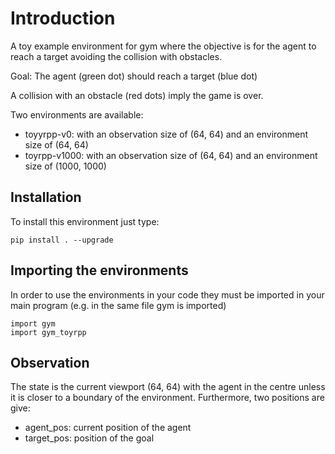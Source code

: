 # Introduction

A toy example environment for gym where the objective is for the agent to reach a target avoiding the collision with obstacles.

Goal: The agent (green dot) should reach a target (blue dot)

A collision with an obstacle (red dots) imply the game is over.

Two environments are available:

* toyyrpp-v0: with an observation size of (64, 64) and an environment size of (64, 64)
* toyrpp-v1000: with an observation size of (64, 64) and an environment size of (1000, 1000)

## Installation

To install this environment just type:

```
pip install . --upgrade

```

## Importing the environments

In order to use the environments in your code they must be imported in your main program (e.g. in the same file gym is imported)

```
import gym
import gym_toyrpp
```

## Observation
The state is the current viewport (64, 64) with the agent in the centre unless it is closer to a boundary of the environment. Furthermore, two positions are give:

* agent_pos: current position of the agent
* target_pos: position of the goal










